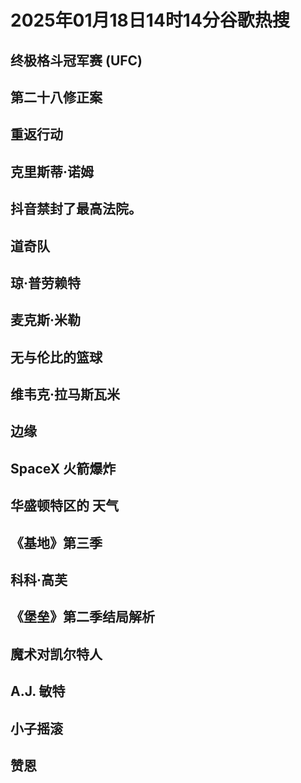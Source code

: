# 2025年01月18日14时14分谷歌热搜

## 终极格斗冠军赛 (UFC)

## 第二十八修正案

## 重返行动

## 克里斯蒂·诺姆

## 抖音禁封了最高法院。

## 道奇队

## 琼·普劳赖特

## 麦克斯·米勒

## 无与伦比的篮球

## 维韦克·拉马斯瓦米

## 边缘

## SpaceX 火箭爆炸

## 华盛顿特区的  天气

## 《基地》第三季

## 科科·高芙

## 《堡垒》第二季结局解析

## 魔术对凯尔特人

## A.J. 敏特

## 小子摇滚

## 赞恩

